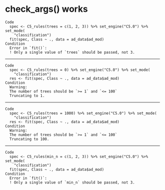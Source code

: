# check_args() works

    Code
      spec <- C5_rules(trees = c(1, 2, 3)) %>% set_engine("C5.0") %>% set_mode(
        "classification")
      fit(spec, Class ~ ., data = ad_data$ad_mod)
    Condition
      Error in `fit()`:
      ! Only a single value of `trees` should be passed, not 3.

---

    Code
      spec <- C5_rules(trees = 0) %>% set_engine("C5.0") %>% set_mode(
        "classification")
      res <- fit(spec, Class ~ ., data = ad_data$ad_mod)
    Condition
      Warning:
      The number of trees should be `>= 1` and `<= 100`
      Truncating to 1.

---

    Code
      spec <- C5_rules(trees = 1000) %>% set_engine("C5.0") %>% set_mode(
        "classification")
      res <- fit(spec, Class ~ ., data = ad_data$ad_mod)
    Condition
      Warning:
      The number of trees should be `>= 1` and `<= 100`
      Truncating to 100.

---

    Code
      spec <- C5_rules(min_n = c(1, 2, 3)) %>% set_engine("C5.0") %>% set_mode(
        "classification")
      fit(spec, Class ~ ., data = ad_data$ad_mod)
    Condition
      Error in `fit()`:
      ! Only a single value of `min_n` should be passed, not 3.

